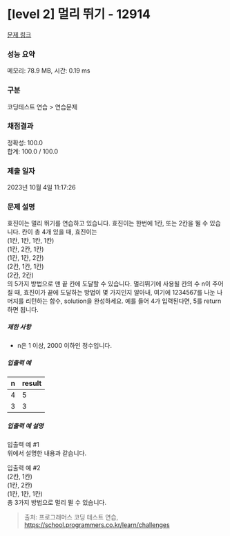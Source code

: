 # [level 2] 멀리 뛰기 - 12914 

[문제 링크](https://school.programmers.co.kr/learn/courses/30/lessons/12914) 

### 성능 요약

메모리: 78.9 MB, 시간: 0.19 ms

### 구분

코딩테스트 연습 > 연습문제

### 채점결과

정확성: 100.0<br/>합계: 100.0 / 100.0

### 제출 일자

2023년 10월 4일 11:17:26

### 문제 설명

<p>효진이는 멀리 뛰기를 연습하고 있습니다. 효진이는 한번에 1칸, 또는 2칸을 뛸 수 있습니다. 칸이 총 4개 있을 때, 효진이는<br>
(1칸, 1칸, 1칸, 1칸)<br>
(1칸, 2칸, 1칸)<br>
(1칸, 1칸, 2칸)<br>
(2칸, 1칸, 1칸)<br>
(2칸, 2칸)<br>
의 5가지 방법으로 맨 끝 칸에 도달할 수 있습니다. 멀리뛰기에 사용될 칸의 수 n이 주어질 때, 효진이가 끝에 도달하는 방법이 몇 가지인지 알아내, 여기에 1234567를 나눈 나머지를 리턴하는 함수, solution을 완성하세요. 예를 들어 4가 입력된다면, 5를 return하면 됩니다.</p>

<h5>제한 사항</h5>

<ul>
<li>n은 1 이상, 2000 이하인 정수입니다.</li>
</ul>

<h5>입출력 예</h5>
<table class="table">
        <thead><tr>
<th>n</th>
<th>result</th>
</tr>
</thead>
        <tbody><tr>
<td>4</td>
<td>5</td>
</tr>
<tr>
<td>3</td>
<td>3</td>
</tr>
</tbody>
      </table>
<h5>입출력 예 설명</h5>

<p>입출력 예 #1<br>
위에서 설명한 내용과 같습니다.</p>

<p>입출력 예 #2<br>
(2칸, 1칸)<br>
(1칸, 2칸)<br>
(1칸, 1칸, 1칸)<br>
총 3가지 방법으로 멀리 뛸 수 있습니다.</p>


> 출처: 프로그래머스 코딩 테스트 연습, https://school.programmers.co.kr/learn/challenges
